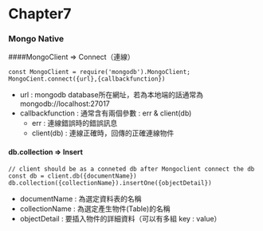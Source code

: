 # Chapter7

### Mongo Native

####MongoClient => Connect（連線）

```
const MongoClient = require('mongodb').MongoClient; 
MongoCient.connect({url},{callbackfunction})

```
- url : mongodb database所在網址，若為本地端的話通常為mongodb://localhost:27017
- callbackfunction : 通常含有兩個參數 : err & client(db)
	-  err : 連線錯誤時的錯誤訊息
	-  client(db) : 連線正確時，回傳的正確連線物件 
 

#### db.collection => Insert

```
// client should be as a conneted db after Mongoclient connect the db
const db = client.db({documentName})
db.collection({collectionName}).insertOne({objectDetail})
```
- documentName : 為選定資料表的名稱
- collectionName : 為選定產生物件(Table)的名稱
- objectDetail : 要插入物件的詳細資料（可以有多組 key : value）